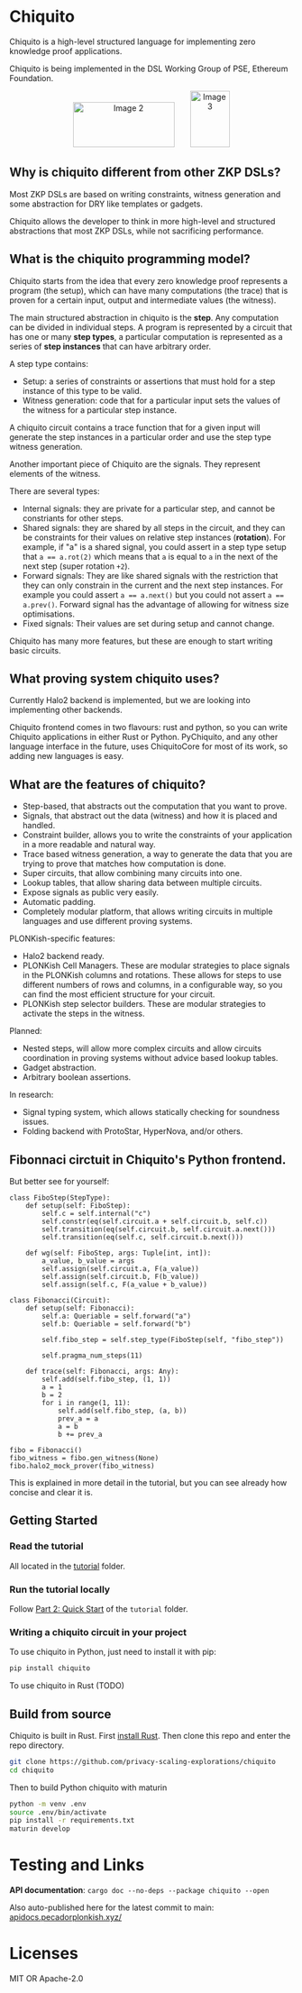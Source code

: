 # Chiquito

Chiquito is a high-level structured language for implementing zero knowledge proof applications.

Chiquito is being implemented in the DSL Working Group of PSE, Ethereum Foundation.

<p align="center">
  <img src="https://hackmd.io/_uploads/HyuEr1cB2.png" width="180" height="80" alt="Image 2">
  &nbsp; &nbsp; &nbsp;
  <img src="https://hackmd.io/_uploads/HyZ0rycS2.png" width="70" height="100" alt="Image 3">
</p>


## Why is chiquito different from other ZKP DSLs?

Most ZKP DSLs are based on writing constraints, witness generation and some abstraction for DRY like templates or gadgets.

Chiquito allows the developer to think in more high-level and structured abstractions that most ZKP DSLs, while not sacrificing performance.

## What is the chiquito programming model?

Chiquito starts from the idea that every zero knowledge proof represents a program (the setup), which can have many computations (the trace) that is proven for a certain input, output and intermediate values (the witness).

The main structured abstraction in chiquito is the **step**. Any computation can be divided in individual steps. A program is represented by a circuit that has one or many **step types**, a particular computation is represented as a series of **step instances** that can have arbitrary order.

A step type contains:
 + Setup: a series of constraints or assertions that must hold for a step instance of this type to be valid.
 + Witness generation: code that for a particular input sets the values of the witness for a particular step instance.

A chiquito circuit contains a trace function that for a given input will generate the step instances in a particular order and use the step type witness generation.

Another important piece of Chiquito are the signals. They represent elements of the witness.

There are several types:

 + Internal signals: they are private for a particular step, and cannot be constriants for other steps.
 + Shared signals: they are shared by all steps in the circuit, and they can be constraints for their values on relative step instances (**rotation**). For example, if "a" is a shared signal, you could assert in a step type setup that `a == a.rot(2)` which means that `a` is equal to `a` in the next of the next step (super rotation `+2`).
 + Forward signals: They are like shared signals with the restriction that they can only constrain in the current and the next step instances. For example you could assert `a == a.next()` but you could not assert `a == a.prev()`. Forward signal has the advantage of allowing for witness size optimisations.
 + Fixed signals: Their values are set during setup and cannot change.

Chiquito has many more features, but these are enough to start writing basic circuits.

## What proving system chiquito uses?

Currently Halo2 backend is implemented, but we are looking into implementing other backends.

Chiquito frontend comes in two flavours: rust and python, so you can write Chiquito applications in either Rust or Python. PyChiquito, and any other language interface in the future, uses ChiquitoCore for most of its work, so adding new languages is easy.

## What are the features of chiquito?

 + Step-based, that abstracts out the computation that you want to prove.
 + Signals, that abstract out the data (witness) and how it is placed and handled.
 + Constraint builder, allows you to write the constraints of your application in a more readable and natural way.
 + Trace based witness generation, a way to generate the data that you are trying to prove that matches how computation is done.
 + Super circuits, that allow combining many circuits into one.
 + Lookup tables, that allow sharing data between multiple circuits.
 + Expose signals as public very easily.
 + Automatic padding.
 + Completely modular platform, that allows writing circuits in multiple languages and use different proving systems.

PLONKish-specific features:
 + Halo2 backend ready.
 + PLONKish Cell Managers. These are modular strategies to place signals in the PLONKish columns and rotations. These allows for steps to use different numbers of rows and columns, in a configurable way, so you can find the most efficient structure for your circuit.
 + PLONKish step selector builders. These are modular strategies to activate the steps in the witness.

Planned:
 + Nested steps, will allow more complex circuits and allow circuits coordination in proving systems without advice based lookup tables.
 + Gadget abstraction.
 + Arbitrary boolean assertions.

In research:
 + Signal typing system, which allows statically checking for soundness issues.
 + Folding backend with ProtoStar, HyperNova, and/or others.

## Fibonnaci circtuit in Chiquito's Python frontend.

But better see for yourself:

```
class FiboStep(StepType):
    def setup(self: FiboStep):
        self.c = self.internal("c")
        self.constr(eq(self.circuit.a + self.circuit.b, self.c))
        self.transition(eq(self.circuit.b, self.circuit.a.next()))
        self.transition(eq(self.c, self.circuit.b.next()))

    def wg(self: FiboStep, args: Tuple[int, int]):
        a_value, b_value = args
        self.assign(self.circuit.a, F(a_value))
        self.assign(self.circuit.b, F(b_value))
        self.assign(self.c, F(a_value + b_value))

class Fibonacci(Circuit):
    def setup(self: Fibonacci):
        self.a: Queriable = self.forward("a")
        self.b: Queriable = self.forward("b")

        self.fibo_step = self.step_type(FiboStep(self, "fibo_step"))

        self.pragma_num_steps(11)

    def trace(self: Fibonacci, args: Any):
        self.add(self.fibo_step, (1, 1))
        a = 1
        b = 2
        for i in range(1, 11):
            self.add(self.fibo_step, (a, b))
            prev_a = a
            a = b
            b += prev_a

fibo = Fibonacci()
fibo_witness = fibo.gen_witness(None)
fibo.halo2_mock_prover(fibo_witness)
```

This is explained in more detail in the tutorial, but you can see already how concise and clear it is.


## Getting Started

### Read the tutorial

All located in the [tutorial](https://github.com/privacy-scaling-explorations/chiquito/tree/main/tutorials) folder.

### Run the tutorial locally

Follow [Part 2: Quick Start](https://github.com/privacy-scaling-explorations/chiquito/blob/main/tutorials/tutorial_pt2.ipynb) of the `tutorial` folder.

### Writing a chiquito circuit in your project

To use chiquito in Python, just need to install it with pip:

```bash
pip install chiquito
```

To use chiquito in Rust (TODO)

## Build from source

Chiquito is built in Rust. First [install Rust](https://www.rust-lang.org/tools/install). Then clone this repo and enter the repo directory.

```bash
git clone https://github.com/privacy-scaling-explorations/chiquito
cd chiquito
```

Then to build Python chiquito with maturin

```bash
python -m venv .env
source .env/bin/activate
pip install -r requirements.txt
maturin develop
```

# Testing and Links

**API documentation**: `cargo doc --no-deps --package chiquito --open`

Also auto-published here for the latest commit to main: [apidocs.pecadorplonkish.xyz/](apidocs.pecadorplonkish.xyz/)

# Licenses

MIT OR Apache-2.0
